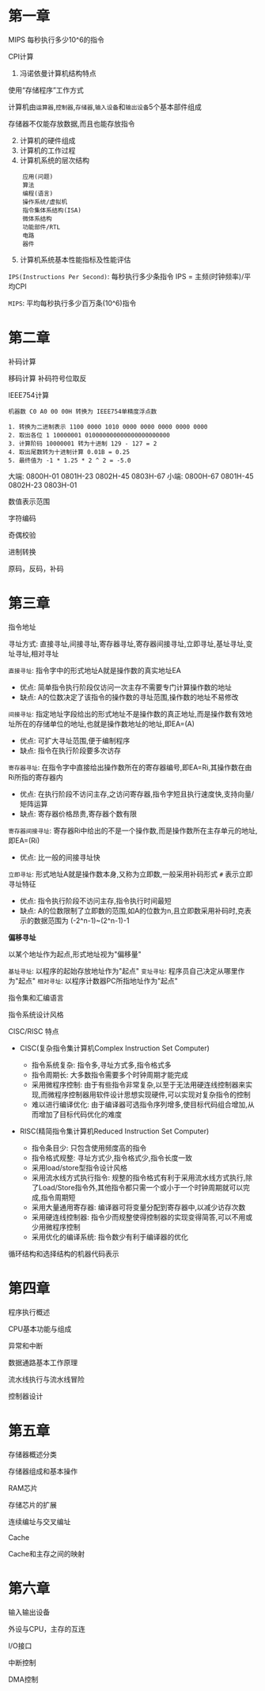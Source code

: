 # 第一章

MIPS 每秒执行多少10^6的指令

CPI计算

1. 冯诺依曼计算机结构特点

使用“存储程序”工作方式

计算机由`运算器`,`控制器`,`存储器`,`输入设备`和`输出设备`5个基本部件组成

存储器不仅能存放数据,而且也能存放指令

2. 计算机的硬件组成
3. 计算机的工作过程
4. 计算机系统的层次结构

```
    应用(问题)
    算法
    编程(语言)
    操作系统/虚拟机
    指令集体系结构(ISA)
    微体系结构
    功能部件/RTL
    电路
    器件
```

5. 计算机系统基本性能指标及性能评估

`IPS(Instructions Per Second)`: 每秒执行多少条指令  IPS = 主频(时钟频率)/平均CPI

`MIPS`: 平均每秒执行多少百万条(10^6)指令

# 第二章

补码计算

移码计算 补码符号位取反

IEEE754计算

```
机器数 C0 A0 00 00H 转换为 IEEE754单精度浮点数

1. 转换为二进制表示 1100 0000 1010 0000 0000 0000 0000 0000
2. 取出各位 1 10000001 010000000000000000000000
3. 计算阶码 10000001 转为十进制 129 - 127 = 2
4. 取出尾数转为十进制计算 0.01B = 0.25
5. 最终值为 -1 * 1.25 * 2 ^ 2 = -5.0
```

大端:  0800H-01 0801H-23 0802H-45 0803H-67
小端:  0800H-67 0801H-45 0802H-23 0803H-01

数值表示范围

字符编码

奇偶校验

进制转换

原码，反码，补码

# 第三章

指令地址

寻址方式: 直接寻址,间接寻址,寄存器寻址,寄存器间接寻址,立即寻址,基址寻址,变址寻址,相对寻址

`直接寻址`: 指令字中的形式地址A就是操作数的真实地址EA 
- 优点: 简单指令执行阶段仅访问一次主存不需要专门计算操作数的地址
- 缺点: A的位数决定了该指令的操作数的寻址范围,操作数的地址不易修改

`间接寻址`: 指定地址字段给出的形式地址不是操作数的真正地址,而是操作数有效地址所在的存储单位的地址,也就是操作数地址的地址,即EA=(A)
- 优点: 可扩大寻址范围,便于编制程序
- 缺点: 指令在执行阶段要多次访存

`寄存器寻址`: 在指令字中直接给出操作数所在的寄存器编号,即EA=Ri,其操作数在由Ri所指的寄存器内
- 优点: 在执行阶段不访问主存,之访问寄存器,指令字短且执行速度快,支持向量/矩阵运算
- 缺点: 寄存器价格昂贵,寄存器个数有限

`寄存器间接寻址`: 寄存器Ri中给出的不是一个操作数,而是操作数所在主存单元的地址,即EA=(Ri)
- 优点: 比一般的间接寻址快

`立即寻址`: 形式地址A就是操作数本身,又称为立即数,一般采用补码形式 `#` 表示立即寻址特征
- 优点: 指令执行阶段不访问主存,指令执行时间最短
- 缺点: A的位数限制了立即数的范围,如A的位数为n,且立即数采用补码时,克表示的数据范围为 (-2^n-1)~(2^n-1)-1

**偏移寻址**

以某个地址作为起点,形式地址视为"偏移量"

`基址寻址`: 以程序的起始存放地址作为"起点"
`变址寻址`: 程序员自己决定从哪里作为"起点"
`相对寻址`: 以程序计数器PC所指地址作为"起点"

指令集和汇编语言

指令系统设计风格

CISC/RISC 特点

- CISC(复杂指令集计算机Complex Instruction Set Computer)
  - 指令系统复杂: 指令多,寻址方式多,指令格式多
  - 指令周期长: 大多数指令需要多个时钟周期才能完成
  - 采用微程序控制: 由于有些指令非常复杂,以至于无法用硬连线控制器来实现,而微程序控制器用软件设计思想实现硬件,可以实现对复杂指令的控制
  - 难以进行编译优化: 由于编译器可选指令序列增多,使目标代码组合增加,从而增加了目标代码优化的难度

- RISC(精简指令集计算机Reduced Instruction Set Computer)
  - 指令条目少: 只包含使用频度高的指令
  - 指令格式规整: 寻址方式少,指令格式少,指令长度一致
  - 采用load/store型指令设计风格
  - 采用流水线方式执行指令: 规整的指令格式有利于采用流水线方式执行,除了Load/Store指令外,其他指令都只需一个或小于一个时钟周期就可以完成,指令周期短
  - 采用大量通用寄存器: 编译器可将变量分配到寄存器中,以减少访存次数
  - 采用硬连线控制器: 指令少而规整使得控制器的实现变得简答,可以不用或少用微程序控制
  - 采用优化的编译系统: 指令数少有利于编译器的优化

循环结构和选择结构的机器代码表示

# 第四章

程序执行概述

CPU基本功能与组成

异常和中断

数据通路基本工作原理

流水线执行与流水线冒险

控制器设计

# 第五章

存储器概述分类

存储器组成和基本操作

RAM芯片

存储芯片的扩展

连续编址与交叉编址

Cache

Cache和主存之间的映射

# 第六章

输入输出设备

外设与CPU，主存的互连

I/O接口

中断控制

DMA控制